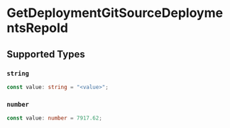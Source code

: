 # GetDeploymentGitSourceDeploymentsRepoId


## Supported Types

### `string`

```typescript
const value: string = "<value>";
```

### `number`

```typescript
const value: number = 7917.62;
```

